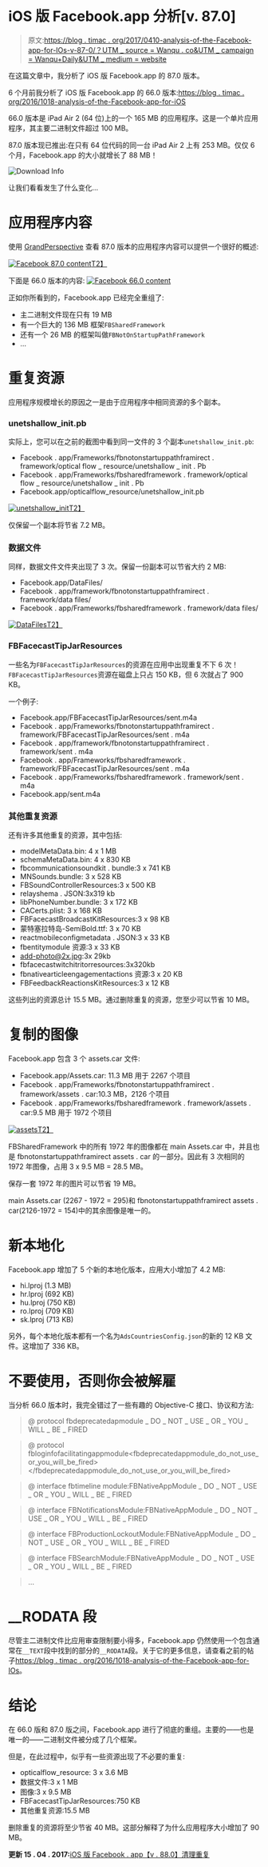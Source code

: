# iOS 版 Facebook.app 分析[v. 87.0]

> 原文:[https://blog . timac . org/2017/0410-analysis-of-the-Facebook-app-for-IOs-v-87-0/？UTM _ source = Wanqu . co&UTM _ campaign = Wanqu+Daily&UTM _ medium = website](https://blog.timac.org/2017/0410-analysis-of-the-facebook-app-for-ios-v-87-0/?utm_source=wanqu.co&utm_campaign=Wanqu+Daily&utm_medium=website)

在这篇文章中，我分析了 iOS 版 Facebook.app 的 87.0 版本。

6 个月前我分析了 iOS 版 Facebook.app 的 66.0 版本:[https://blog . timac . org/2016/1018-analysis-of-the-Facebook-app-for-iOS](https://blog.timac.org/2016/1018-analysis-of-the-facebook-app-for-ios)

66.0 版本是 iPad Air 2 (64 位)上的一个 165 MB 的应用程序。这是一个单片应用程序，其主要二进制文件超过 100 MB。

87.0 版本现已推出:在只有 64 位代码的同一台 iPad Air 2 上有 253 MB。仅仅 6 个月，Facebook.app 的大小就增长了 88 MB！

![Download Info](../Images/34255c73ae4d75f5f1a5b0a60c58d0f5.png)

让我们看看发生了什么变化…

# 应用程序内容

使用 [GrandPerspective](http://grandperspectiv.sourceforge.net) 查看 87.0 版本的应用程序内容可以提供一个很好的概述:

[![Facebook 87.0 content](../Images/b0bcd49d72c719f8dea6e67e90aafaff.png)T2】](GrandPerspective.png)

下面是 66.0 版本的内容: [![Facebook 66.0 content](../Images/97daa80410df31b4bb1a9835c4e88f18.png)](GrandPerspective66.png)

正如你所看到的，Facebook.app 已经完全重组了:

*   主二进制文件现在只有 19 MB
*   有一个巨大的 136 MB 框架`FBSharedFramework`
*   还有一个 26 MB 的框架叫做`FBNotOnStartupPathFramework`
*   …

# 重复资源

应用程序规模增长的原因之一是由于应用程序中相同资源的多个副本。

### unetshallow_init.pb

实际上，您可以在之前的截图中看到同一文件的 3 个副本`unetshallow_init.pb`:

*   Facebook . app/Frameworks/fbnotonstartuppathframirect . framework/optical flow _ resource/unetshallow _ init . Pb
*   Facebook . app/Frameworks/fbsharedframework . framework/optical flow _ resource/unetshallow _ init . Pb
*   Facebook.app/opticalflow_resource/unetshallow_init.pb

[![unetshallow_init](../Images/e798476580c398a7aa534434866312be.png)T2】](unetshallow_init.png)

仅保留一个副本将节省 7.2 MB。

### 数据文件

同样，数据文件文件夹出现了 3 次。保留一份副本可以节省大约 2 MB:

*   Facebook.app/DataFiles/
*   Facebook . app/framework/fbnotonstartuppathframirect . framework/data files/
*   Facebook . app/Frameworks/fbsharedframework . framework/data files/

[![DataFiles](../Images/dcc104a39523b8b30a9fc7204f958147.png)T2】](DataFiles.png)

### FBFacecastTipJarResources

一些名为`FBFacecastTipJarResources`的资源在应用中出现重复不下 6 次！`FBFacecastTipJarResources`资源在磁盘上只占 150 KB，但 6 次就占了 900 KB。

一个例子:

*   Facebook.app/FBFacecastTipJarResources/sent.m4a
*   Facebook . app/Frameworks/fbnotonstartuppathframirect . framework/FBFacecastTipJarResources/sent . m4a
*   Facebook . app/framework/fbnotonstartuppathframirect . framework/sent . m4a
*   Facebook . app/Frameworks/fbsharedframework . framework/FBFacecastTipJarResources/sent . m4a
*   Facebook . app/Frameworks/fbsharedframework . framework/sent . m4a
*   Facebook.app/sent.m4a

### 其他重复资源

还有许多其他重复的资源，其中包括:

*   modelMetaData.bin: 4 x 1 MB
*   schemaMetaData.bin: 4 x 830 KB
*   fbcommunicationsoundkit . bundle:3 x 741 KB
*   MNSounds.bundle: 3 x 528 KB
*   FBSoundControllerResources:3 x 500 KB
*   relayshema . JSON:3x319 kb
*   libPhoneNumber.bundle: 3 x 172 KB
*   CACerts.plist: 3 x 168 KB
*   FBFacecastBroadcastKitResources:3 x 98 KB
*   蒙特塞拉特岛-SemiBold.ttf: 3 x 70 KB
*   reactmobileconfigmetadata . JSON:3 x 33 KB
*   fbentitymodule 资源:3 x 33 KB
*   [add-photo@2x.jpg](mailto:add-photo@2x.jpg):3x 29kb
*   fbfacecastwitchitritorresources:3x320kb
*   fbnativearticleengagementactions 资源:3 x 20 KB
*   FBFeedbackReactionsKitResources:3 x 12 KB

这些列出的资源总计 15.5 MB。通过删除重复的资源，您至少可以节省 10 MB。

# 复制的图像

Facebook.app 包含 3 个 assets.car 文件:

*   Facebook.app/Assets.car: 11.3 MB 用于 2267 个项目
*   Facebook . app/Frameworks/fbnotonstartuppathframirect . framework/assets . car:10.3 MB，2126 个项目
*   Facebook . app/Frameworks/fbsharedframework . framework/assets . car:9.5 MB 用于 1972 个项目

[![assets](../Images/7932e6ef765bf90e4cd8a687a21cd035.png)T2】](assets.png)

FBSharedFramework 中的所有 1972 年的图像都在 main Assets.car 中，并且也是 fbnotonstartuppathframirect assets . car 的一部分。因此有 3 次相同的 1972 年图像，占用 3 x 9.5 MB = 28.5 MB。

保存一套 1972 年的图片可以节省 19 MB。

main Assets.car (2267 - 1972 = 295)和 fbnotonstartuppathframirect assets . car(2126-1972 = 154)中的其余图像是唯一的。

# 新本地化

Facebook.app 增加了 5 个新的本地化版本，应用大小增加了 4.2 MB:

*   hi.lproj (1.3 MB)
*   hr.lproj (692 KB)
*   hu.lproj (750 KB)
*   ro.lproj (709 KB)
*   sk.lproj (713 KB)

另外，每个本地化版本都有一个名为`AdsCountriesConfig.json`的新的 12 KB 文件。这增加了 336 KB。

# 不要使用，否则你会被解雇

当分析 66.0 版本时，我完全错过了一些有趣的 Objective-C 接口、协议和方法:

> @ protocol fbdeprecatedapmodule _ DO _ NOT _ USE _ OR _ YOU _ WILL _ BE _ FIRED

> @ protocol fbloginfofacilitatingappmodule<fbdeprecatedappmodule_do_not_use_or_you_will_be_fired></fbdeprecatedappmodule_do_not_use_or_you_will_be_fired>

> @ interface fbtimeline module:FBNativeAppModule _ DO _ NOT _ USE _ OR _ YOU _ WILL _ BE _ FIRED

> @ interface FBNotificationsModule:FBNativeAppModule _ DO _ NOT _ USE _ OR _ YOU _ WILL _ BE _ FIRED

> @ interface FBProductionLockoutModule:FBNativeAppModule _ DO _ NOT _ USE _ OR _ YOU _ WILL _ BE _ FIRED

> @ interface FBSearchModule:FBNativeAppModule _ DO _ NOT _ USE _ OR _ YOU _ WILL _ BE _ FIRED

> …

# __RODATA 段

尽管主二进制文件比应用审查限制要小得多，Facebook.app 仍然使用一个包含通常在`__TEXT`段中找到的部分的`__RODATA`段。关于它的更多信息，请查看之前的帖子[https://blog . timac . org/2016/1018-analysis-of-the-Facebook-app-for-IOs](https://blog.timac.org/2016/1018-analysis-of-the-facebook-app-for-ios)。

# 结论

在 66.0 版和 87.0 版之间，Facebook.app 进行了彻底的重组。主要的——也是唯一的——二进制文件被分成了几个框架。

但是，在此过程中，似乎有一些资源出现了不必要的重复:

*   opticalflow_resource: 3 x 3.6 MB
*   数据文件:3 x 1 MB
*   图像:3 x 9.5 MB
*   FBFacecastTipJarResources:750 KB
*   其他重复资源:15.5 MB

删除重复的资源将至少节省 40 MB。这部分解释了为什么应用程序大小增加了 90 MB。

**更新 15 . 04 . 2017:**[iOS 版 Facebook . app【v . 88.0】清理重复](https://blog.timac.org/2017/0415-facebook-app-for-ios-v-88-0-cleans-up-duplicates)